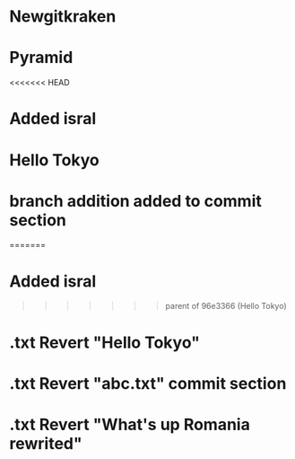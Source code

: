 # Newgitkraken
# Pyramid
<<<<<<< HEAD
# Added isral
# Hello Tokyo
# branch addition added to commit section
=======
# Added isral
>>>>>>> parent of 96e3366 (Hello Tokyo)

# .txt Revert "Hello Tokyo"
# .txt Revert "abc.txt" commit section
# .txt Revert "What's up Romania rewrited"